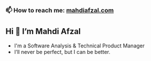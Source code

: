### 📫 How to reach me: [mahdiafzal.com](http://mahdiafzal.com)

## Hi 👋 I’m Mahdi Afzal

- I'm a Software Analysis & Technical Product Manager
- I’ll never be perfect, but I can be better.

<!--
- 👯 I’m looking to collaborate on ...
- 🤔 I’m looking for help with ...
- 💬 Ask me about ...
- 😄 Pronouns: ...
- ⚡ Fun fact: ...
-->

